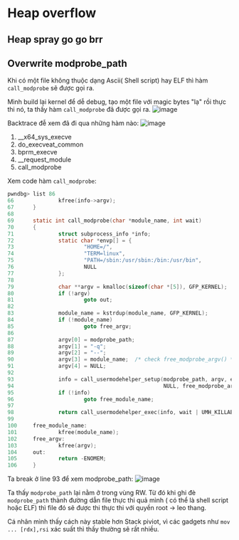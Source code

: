 # Heap overflow
## Heap spray go go brr
## Overwrite  modprobe_path

Khi có một file không thuộc dạng Ascii( Shell script) hay ELF thì hàm `call_modprobe` sẽ được gọi ra.

Mình build lại kernel để dễ debug, tạo một file với magic bytes "lạ" rồi thực thi nó, ta thấy hàm `call_modprobe`  đã được gọi ra.
![image](https://github.com/robbert1978/kernel_for_fun/assets/31349426/ae20209e-1355-4b65-a306-1bdc1fe39c72)

Backtrace đễ xem đã đi qua những hàm nào:
![image](https://github.com/robbert1978/kernel_for_fun/assets/31349426/66fd6671-687e-4674-b7a8-3f9aa1f9877c)

1.  __x64_sys_execve
2.  do_execveat_common
3.  bprm_execve
4.  __request_module
5.  call_modprobe

Xem code hàm `call_modprobe`:
```c
pwndbg> list 86
66              kfree(info->argv);
67      }
68
69      static int call_modprobe(char *module_name, int wait)
70      {
71              struct subprocess_info *info;
72              static char *envp[] = {
73                      "HOME=/",
74                      "TERM=linux",
75                      "PATH=/sbin:/usr/sbin:/bin:/usr/bin",
76                      NULL
77              };
78
79              char **argv = kmalloc(sizeof(char *[5]), GFP_KERNEL);
80              if (!argv)
81                      goto out;
82
83              module_name = kstrdup(module_name, GFP_KERNEL);
84              if (!module_name)
85                      goto free_argv;
86
87              argv[0] = modprobe_path;
88              argv[1] = "-q";
89              argv[2] = "--";
90              argv[3] = module_name;  /* check free_modprobe_argv() */
91              argv[4] = NULL;
92
93              info = call_usermodehelper_setup(modprobe_path, argv, envp, GFP_KERNEL,
94                                               NULL, free_modprobe_argv, NULL);
95              if (!info)
96                      goto free_module_name;
97
98              return call_usermodehelper_exec(info, wait | UMH_KILLABLE);
99
100     free_module_name:
101             kfree(module_name);
102     free_argv:
103             kfree(argv);
104     out:
105             return -ENOMEM;
106     }
```

Ta break ở line 93 để xem modprobe_path: 
![image](https://github.com/robbert1978/kernel_for_fun/assets/31349426/f3e0a04a-84f1-44ef-9a0e-83ce95dc00b2)

Ta thấy `modprobe_path` lại nằm ở trong vùng RW.
Từ đó khi ghi đè `modprobe_path` thành đường dẫn file thực thi quả mình ( có thể là shell script hoặc ELF) thì file đó sẽ được thi thực thi với quyền root -> leo thang.

Cá nhân mình thấy cách này stable hơn Stack piviot, vì các gadgets như `mov ... [rdx],rsi` xác suất thì thấy thường sẽ rất nhiều.

